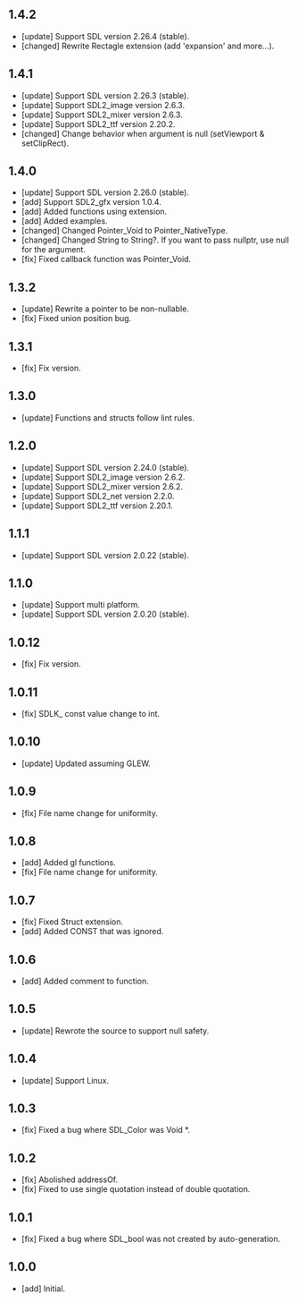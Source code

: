 ## 1.4.2
- [update] Support SDL version 2.26.4 (stable).
- [changed] Rewrite Rectagle extension (add 'expansion' and more...).

## 1.4.1
- [update] Support SDL version 2.26.3 (stable).
- [update] Support SDL2_image version 2.6.3.
- [update] Support SDL2_mixer version 2.6.3.
- [update] Support SDL2_ttf version 2.20.2.
- [changed] Change behavior when argument is null (setViewport & setClipRect).

## 1.4.0
- [update] Support SDL version 2.26.0 (stable).
- [add] Support SDL2_gfx version 1.0.4.
- [add] Added functions using extension.
- [add] Added examples.
- [changed] Changed Pointer_Void to Pointer_NativeType.
- [changed] Changed String to String?. If you want to pass nullptr, use null for the argument.
- [fix] Fixed callback function was Pointer_Void.

## 1.3.2
- [update]  Rewrite a pointer to be non-nullable.
- [fix]  Fixed union position bug.

## 1.3.1
- [fix] Fix version.

## 1.3.0
- [update] Functions and structs follow lint rules.

## 1.2.0
- [update] Support SDL version 2.24.0 (stable).
- [update] Support SDL2_image version 2.6.2.
- [update] Support SDL2_mixer version 2.6.2.
- [update] Support SDL2_net version 2.2.0.
- [update] Support SDL2_ttf version 2.20.1.

## 1.1.1
- [update] Support SDL version 2.0.22 (stable).

## 1.1.0
- [update] Support multi platform.
- [update] Support SDL version 2.0.20 (stable).

## 1.0.12
- [fix] Fix version.

## 1.0.11
- [fix] SDLK_ const value change to int.

## 1.0.10

- [update] Updated assuming GLEW.

## 1.0.9

- [fix] File name change for uniformity.

## 1.0.8

- [add] Added gl functions.
- [fix] File name change for uniformity.

## 1.0.7

- [fix] Fixed Struct extension.
- [add] Added CONST that was ignored.

## 1.0.6

- [add] Added comment to function.

## 1.0.5

- [update] Rewrote the source to support null safety.

## 1.0.4

- [update] Support Linux.

## 1.0.3

- [fix] Fixed a bug where SDL_Color was Void *.

## 1.0.2

- [fix] Abolished addressOf.
- [fix] Fixed to use single quotation instead of double quotation.

## 1.0.1

- [fix] Fixed a bug where SDL_bool was not created by auto-generation.


## 1.0.0

- [add] Initial.

